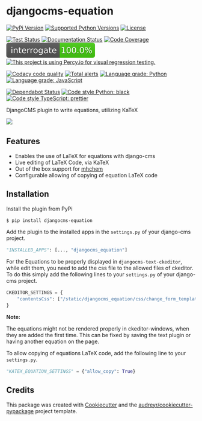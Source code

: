 # djangocms-equation

[![PyPi Version](https://img.shields.io/pypi/v/djangocms-equation.svg)](https://pypi.org/project/djangocms-equation/)
[![Supported Python Versions](https://img.shields.io/pypi/pyversions/djangocms-equation.svg)](https://pypi.org/project/djangocms-equation/)
[![License](https://img.shields.io/badge/License-Apache%202.0-blue.svg)](https://opensource.org/licenses/Apache-2.0)

[![Test Status](https://github.com/s-weigand/djangocms-equation/workflows/Tests/badge.svg)](https://github.com/s-weigand/djangocms-equation/actions)
[![Documentation Status](https://readthedocs.org/projects/djangocms-equation/badge/?version=latest)](https://djangocms-equation.readthedocs.io/en/latest/?badge=latest)
[![Code Coverage](https://codecov.io/gh/s-weigand/djangocms-equation/branch/master/graph/badge.svg)](https://codecov.io/gh/s-weigand/djangocms-equation)
[![Docstring Coverage](https://raw.githubusercontent.com/s-weigand/djangocms-equation/master/docs/_static/interrogate_badge.svg)](https://github.com/econchick/interrogate)
[![This project is using Percy.io for visual regression testing.](https://percy.io/static/images/percy-badge.svg)](https://percy.io/s-weigand/djangocms-equation)

[![Codacy code quality](https://api.codacy.com/project/badge/Grade/f3c0be01f67b43b082810a0d86a79b4d)](https://www.codacy.com/manual/s.weigand.phy/djangocms-equation?utm_source=github.com&utm_medium=referral&utm_content=s-weigand/djangocms-equation&utm_campaign=Badge_Grade)
[![Total alerts](https://img.shields.io/lgtm/alerts/g/s-weigand/djangocms-equation.svg?logo=lgtm&logoWidth=18)](https://lgtm.com/projects/g/s-weigand/djangocms-equation/alerts/)
[![Language grade: Python](https://img.shields.io/lgtm/grade/python/g/s-weigand/djangocms-equation.svg?logo=lgtm&logoWidth=18)](https://lgtm.com/projects/g/s-weigand/djangocms-equation/context:python)
[![Language grade: JavaScript](https://img.shields.io/lgtm/grade/javascript/g/s-weigand/djangocms-equation.svg?logo=lgtm&logoWidth=18)](https://lgtm.com/projects/g/s-weigand/djangocms-equation/context:javascript)

[![Dependabot Status](https://api.dependabot.com/badges/status?host=github&repo=s-weigand/djangocms-equation)](https://dependabot.com)
[![Code style Python: black](https://img.shields.io/badge/code%20style-black-000000.svg)](https://github.com/psf/black)
[![Code style TypeScript: prettier](https://img.shields.io/badge/code_style-prettier-ff69b4.svg)](https://prettier.io/)

DjangoCMS plugin to write equations, utilizing KaTeX

![](https://github.com/s-weigand/djangocms-equation/blob/master/demo.gif?raw=true)

## Features

- Enables the use of LaTeX for equations with django-cms
- Live editing of LaTeX Code, via KaTeX
- Out of the box support for [mhchem](https://mhchem.github.io/MathJax-mhchem/)
- Configurable allowing of copying of equation LaTeX code

## Installation

Install the plugin from PyPi

```bash
$ pip install djangocms-equation
```

Add the plugin to the installed apps in the `settings.py` of your django-cms
project.

```python
"INSTALLED_APPS": [..., "djangocms_equation"]
```

For the Equations to be properly displayed in `djangocms-text-ckeditor`,
while edit them, you need to add the css file to the allowed files of ckeditor.
To do this simply add the following lines to your
`settings.py` of your django-cms project.

```python
CKEDITOR_SETTINGS = {
    "contentsCss": ["/static/djangocms_equation/css/change_form_template.css"]
}
```

**Note:**

The equations might not be rendered properly in ckeditor-windows, when they
are added the first time. This can be fixed by saving the text plugin or
having another equation on the page.

To allow copying of equations LaTeX code, add the following line to your `settings.py`.

```python
"KATEX_EQUATION_SETTINGS" = {"allow_copy": True}
```

## Credits

This package was created with
[Cookiecutter](https://github.com/cookiecutter/cookiecutter) and the
[audreyr/cookiecutter-pypackage](https://github.com/audreyr/cookiecutter-pypackage)
project template.
